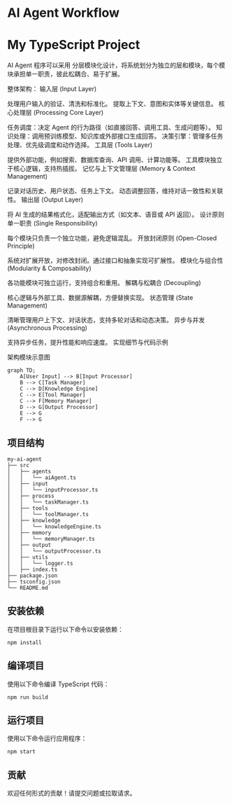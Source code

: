 # AI Agent Workflow

# My TypeScript Project

AI Agent 程序可以采用 分层模块化设计，将系统划分为独立的层和模块，每个模块承担单一职责，彼此松耦合、易于扩展。

整体架构：
输入层 (Input Layer)

处理用户输入的验证、清洗和标准化。
提取上下文、意图和实体等关键信息。
核心处理层 (Processing Core Layer)

任务调度：决定 Agent 的行为路径（如直接回答、调用工具、生成问题等）。
知识处理：调用预训练模型、知识库或外部接口生成回答。
决策引擎：管理多任务处理、优先级调度和动作选择。
工具层 (Tools Layer)

提供外部功能，例如搜索、数据库查询、API 调用、计算功能等。
工具模块独立于核心逻辑，支持热插拔。
记忆与上下文管理层 (Memory & Context Management)

记录对话历史、用户状态、任务上下文。
动态调整回答，维持对话一致性和关联性。
输出层 (Output Layer)

将 AI 生成的结果格式化，适配输出方式（如文本、语音或 API 返回）。
设计原则
单一职责 (Single Responsibility)

每个模块只负责一个独立功能，避免逻辑混乱。
开放封闭原则 (Open-Closed Principle)

系统对扩展开放，对修改封闭。通过接口和抽象实现可扩展性。
模块化与组合性 (Modularity & Composability)

各功能模块可独立运行，支持组合和重用。
解耦与松耦合 (Decoupling)

核心逻辑与外部工具、数据源解耦，方便替换实现。
状态管理 (State Management)

清晰管理用户上下文、对话状态，支持多轮对话和动态决策。
异步与并发 (Asynchronous Processing)

支持异步任务，提升性能和响应速度。
实现细节与代码示例

架构模块示意图
```mermaid
graph TD;
    A[User Input] --> B[Input Processor]
    B --> C[Task Manager]
    C --> D[Knowledge Engine]
    C --> E[Tool Manager]
    C --> F[Memory Manager]
    D --> G[Output Processor]
    E --> G
    F --> G
```

## 项目结构

```
my-ai-agent
├── src
│   ├── agents
│   │   └── aiAgent.ts
│   ├── input
│   │   └── inputProcessor.ts
│   ├── process
│   │   └── taskManager.ts
│   ├── tools
│   │   └── toolManager.ts
│   ├── knowledge
│   │   └── knowledgeEngine.ts
│   ├── memory
│   │   └── memoryManager.ts
│   ├── output
│   │   └── outputProcessor.ts
│   ├── utils
│   │   └── logger.ts
│   ├── index.ts
├── package.json
├── tsconfig.json
└── README.md
```

## 安装依赖

在项目根目录下运行以下命令以安装依赖：

```
npm install
```

## 编译项目

使用以下命令编译 TypeScript 代码：

```
npm run build
```

## 运行项目

使用以下命令运行应用程序：

```
npm start
```

## 贡献

欢迎任何形式的贡献！请提交问题或拉取请求。